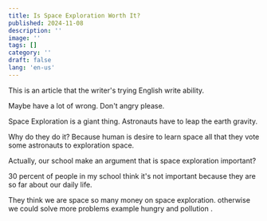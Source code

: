 ```yaml
---
title: Is Space Exploration Worth It?
published: 2024-11-08
description: ''
image: ''
tags: []
category: ''
draft: false 
lang: 'en-us'
---
```




This is an article that the writer's trying English write ability. 

Maybe have a lot of wrong. Don't angry please. 



Space Exploration is a giant thing. Astronauts have to leap the earth gravity. 

Why do they do it? Because human is desire to learn space all that they vote some astronauts to exploration space. 



Actually, our school make an argument that is space exploration important?

30 percent of people in my school think it's not important because they are so far about our daily life.



They think we are space so many money on space exploration. otherwise we could solve more problems example  hungry and pollution .